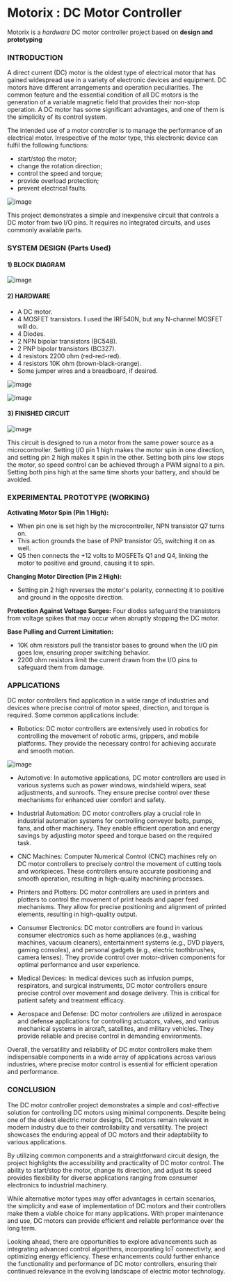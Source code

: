 # Motorix : DC Motor Controller

Motorix is a <i>hardware</i> DC motor controller project based on <b>design and prototyping</b>

### INTRODUCTION
A direct current (DC) motor is the oldest type of electrical motor that has gained widespread use in a variety of electronic devices and equipment. DC motors have different arrangements and operation peculiarities. The common feature and the essential condition of all DC motors is the generation of a variable magnetic field that provides their non-stop operation. A DC motor has some significant advantages, and one of them is the simplicity of its control system. 

The intended use of a motor controller is to manage the performance of an electrical motor. Irrespective of the motor type, this electronic device can fulfil the following functions:
 - start/stop the motor;
 - change the rotation direction;
 - control the speed and torque;
 - provide overload protection;
 - prevent electrical faults.

![image](https://github.com/krishnaura45/Motorix/assets/118080140/09e4408c-81e9-4280-9cef-78dbcbf6c3d1)

  
This project demonstrates a simple and inexpensive circuit that controls a DC motor from two I/O pins. It requires no integrated circuits, and uses commonly available parts.
 

### SYSTEM DESIGN (Parts Used)
#### 1)	BLOCK DIAGRAM
![image](https://github.com/krishnaura45/Motorix/assets/118080140/c9eb2c9a-c2a4-4baa-90dd-31ed00834f7f)

#### 2)	HARDWARE

 - A DC motor.
 - 4 MOSFET transistors. I used the IRF540N, but any N-channel MOSFET will do.
 - 4 Diodes.
 - 2 NPN bipolar transistors (BC548).
 - 2 PNP bipolar transistors (BC327).
 - 4 resistors 2200 ohm (red-red-red).
 - 4 resistors 10K ohm (brown-black-orange).
 - Some jumper wires and a breadboard, if desired.

![image](https://github.com/krishnaura45/Motorix/assets/118080140/31ed30ef-9b4f-4211-9fb9-f0471a3f0246)


![image](https://github.com/krishnaura45/Motorix/assets/118080140/11d8d17a-ee54-4ea3-b30e-a061e6ac2e7b)


#### 3)	FINISHED CIRCUIT
![image](https://github.com/krishnaura45/Motorix/assets/118080140/30ff48f9-2cc4-4d57-9265-e51da6d70967)

This circuit is designed to run a motor from the same power source as a microcontroller. Setting I/O pin 1 high makes the motor spin in one direction, and setting pin 2 high makes it spin in the other. Setting both pins low stops the motor, so speed control can be achieved through a PWM signal to a pin. Setting both pins high at the same time shorts your battery, and should be avoided. 

### EXPERIMENTAL PROTOTYPE (WORKING)
<b> Activating Motor Spin (Pin 1 High):</b>
- When pin one is set high by the microcontroller, NPN transistor Q7 turns on.
- This action grounds the base of PNP transistor Q5, switching it on as well.
- Q5 then connects the +12 volts to MOSFETs Q1 and Q4, linking the motor to positive and ground, causing it to spin.

<b>Changing Motor Direction (Pin 2 High):</b>
- Setting pin 2 high reverses the motor's polarity, connecting it to positive and ground in the opposite direction.

<b>Protection Against Voltage Surges:</b>
Four diodes safeguard the transistors from voltage spikes that may occur when abruptly stopping the DC motor.

<b>Base Pulling and Current Limitation:</b>
- 10K ohm resistors pull the transistor bases to ground when the I/O pin goes low, ensuring proper switching behavior.
- 2200 ohm resistors limit the current drawn from the I/O pins to safeguard them from damage.


### APPLICATIONS
DC motor controllers find application in a wide range of industries and devices where precise control of motor speed, direction, and torque is required. Some common applications include:

- Robotics: DC motor controllers are extensively used in robotics for controlling the movement of robotic arms, grippers, and mobile platforms. They provide the necessary control for achieving accurate and smooth motion.

![image](https://github.com/krishnaura45/Motorix/assets/118080140/8aeaa43a-be16-4cdb-b980-70dd6c73fafa)

- Automotive: In automotive applications, DC motor controllers are used in various systems such as power windows, windshield wipers, seat adjustments, and sunroofs. They ensure precise control over these mechanisms for enhanced user comfort and safety.

- Industrial Automation: DC motor controllers play a crucial role in industrial automation systems for controlling conveyor belts, pumps, fans, and other machinery. They enable efficient operation and energy savings by adjusting motor speed and torque based on the required task.

- CNC Machines: Computer Numerical Control (CNC) machines rely on DC motor controllers to precisely control the movement of cutting tools and workpieces. These controllers ensure accurate positioning and smooth operation, resulting in high-quality machining processes.

- Printers and Plotters: DC motor controllers are used in printers and plotters to control the movement of print heads and paper feed mechanisms. They allow for precise positioning and alignment of printed elements, resulting in high-quality output.

- Consumer Electronics: DC motor controllers are found in various consumer electronics such as home appliances (e.g., washing machines, vacuum cleaners), entertainment systems (e.g., DVD players, gaming consoles), and personal gadgets (e.g., electric toothbrushes, camera lenses). They provide control over motor-driven components for optimal performance and user experience.

- Medical Devices: In medical devices such as infusion pumps, respirators, and surgical instruments, DC motor controllers ensure precise control over movement and dosage delivery. This is critical for patient safety and treatment efficacy.

- Aerospace and Defense: DC motor controllers are utilized in aerospace and defense applications for controlling actuators, valves, and various mechanical systems in aircraft, satellites, and military vehicles. They provide reliable and precise control in demanding environments.

Overall, the versatility and reliability of DC motor controllers make them indispensable components in a wide array of applications across various industries, where precise motor control is essential for efficient operation and performance.


### CONCLUSION

The DC motor controller project demonstrates a simple and cost-effective solution for controlling DC motors using minimal components. Despite being one of the oldest electric motor designs, DC motors remain relevant in modern industry due to their controllability and versatility. The project showcases the enduring appeal of DC motors and their adaptability to various applications.

By utilizing common components and a straightforward circuit design, the project highlights the accessibility and practicality of DC motor control. The ability to start/stop the motor, change its direction, and adjust its speed provides flexibility for diverse applications ranging from consumer electronics to industrial machinery.

While alternative motor types may offer advantages in certain scenarios, the simplicity and ease of implementation of DC motors and their controllers make them a viable choice for many applications. With proper maintenance and use, DC motors can provide efficient and reliable performance over the long term.

Looking ahead, there are opportunities to explore advancements such as integrating advanced control algorithms, incorporating IoT connectivity, and optimizing energy efficiency. These enhancements could further enhance the functionality and performance of DC motor controllers, ensuring their continued relevance in the evolving landscape of electric motor technology.
